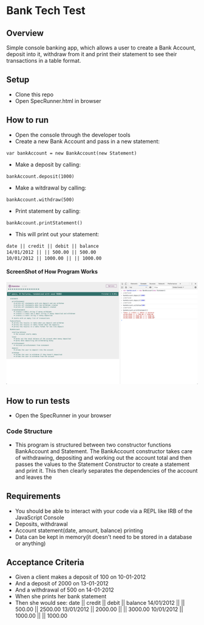 # Bank Tech Test

## Overview
  Simple console banking app, which allows a user to create a Bank Account, deposit into it, withdraw from it and print their statement to see their transactions in a table format.

## Setup
* Clone this repo
* Open SpecRunner.html in browser

## How to run
  * Open the console through the developer tools
  * Create a new Bank Account and pass in a new statement: 

  ```
  var bankAccount = new BankAccount(new Statement)

  ```

  * Make a deposit by calling:
  
  ```
  bankAccount.deposit(1000)

  ```

  * Make a witdrawal by calling:

  ```
  bankAccount.withdraw(500)

  ```

  * Print statement by calling:
  
  ```
  bankAccount.printStatement()

  ```

  * This will print out your statement:

  ```
  date || credit || debit || balance
  14/01/2012 || || 500.00 || 500.00
  10/01/2012 || 1000.00 || || 1000.00

  ```


#### ScreenShot of How Program Works

<img src="images/screenshot.png">


## How to run tests
  * Open the SpecRunner in your browser

### Code Structure
* This program is structured between two constructor functions BankAccount and Statement. The BankAccount constructor takes care of withdrawing, depositing and working out the account total and then passes the values to the Statement Constructor to create a statement and print it. This then clearly separates the dependencies of the account and leaves the 


## Requirements
  * You should be able to interact with your code via a REPL like IRB of the JavaScript Console
  * Deposits, withdrawal
  * Account statement(date, amount, balance) printing
  * Data can be kept in memory(it doesn't need to be stored in a database or anything)

  ## Acceptance Criteria
  * Given a client makes a deposit of 100 on 10-01-2012
  * And a deposit of 2000 on 13-01-2012
  * And a withdrawal of 500 on 14-01-2012
  * When she prints her bank statement
  * Then she would see:
      date || credit || debit || balance
      14/01/2012 || || 500.00 || 2500.00
      13/01/2012 || 2000.00 || || 3000.00
      10/01/2012 || 1000.00 || || 1000.00